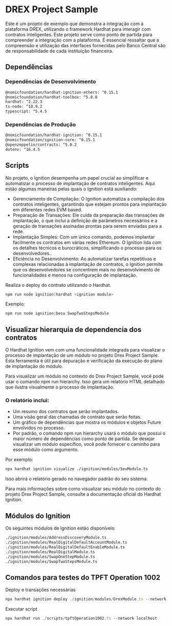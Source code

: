 # DREX Project Sample

Este é um projeto de exemplo que demonstra a integração com a plataforma DREX, utilizando o framework Hardhat para interagir com contratos inteligentes. Este projeto serve como ponto de partida para compreender a integração com a plataforma. É essencial ressaltar que a compreensão e utilização das interfaces fornecidas pelo Banco Central são de responsabilidade de cada instituição financeira.

## Dependências

### Dependências de Desenvolvimento

```bash
@nomicfoundation/hardhat-ignition-ethers: ^0.15.1
@nomicfoundation/hardhat-toolbox: ^5.0.0
hardhat: ^2.22.3
ts-node: ^10.9.2
typescript: ^5.4.5
```

### Dependências de Produção

```bash
@nomicfoundation/hardhat-ignition: ^0.15.1
@nomicfoundation/ignition-core: ^0.15.1
@openzeppelin/contracts: ^5.0.2
dotenv: ^16.4.5
```

## Scripts

No projeto, o Ignition desempenha um papel crucial ao simplificar e automatizar o processo de implantação de contratos inteligentes. Aqui estão algumas maneiras pelas quais o Ignition está auxiliando:

- Gerenciamento de Compilação: O Ignition automatiza a compilação dos contratos inteligentes, garantindo que estejam prontos para implantação em diferentes redes EVM based.
- Preparação de Transações: Ele cuida da preparação das transações de implantação, o que inclui a definição de parâmetros necessários e a geração de transações assinadas prontas para serem enviadas para a rede.
- Implantação Simples: Com um único comando, podemos implantar facilmente os contratos em várias redes Ethereum. O Ignition lida com os detalhes técnicos e burocráticos, simplificando o processo para os desenvolvedores..
- Eficiência no Desenvolvimento: Ao automatizar tarefas repetitivas e complexas relacionadas à implantação de contratos, o Ignition permite que os desenvolvedores se concentrem mais no desenvolvimento de funcionalidades e menos na configuração de implantação.

Realiza o deploy do contrato utilizando o Hardhat.

```bash
npm run node ignition:hardhat <ignition module>
```

Exemplo:

```bash
npm run node ignition:besu SwapTwoStepsModule
```

## Visualizar hierarquia de dependencia dos contratos

O Hardhat Ignition vem com uma funcionalidade integrada para visualizar o processo de implantação de um módulo no projeto Drex Project Sample. Esta ferramenta é útil para depuração e verificação da execução do plano de implantação do módulo.

Para visualizar um módulo no contexto do Drex Project Sample, você pode usar o comando npm run hierarchy. Isso gera um relatório HTML detalhado que ilustra visualmente o processo de implantação.

### O relatório inclui:

- Um resumo dos contratos que serão implantados.
- Uma visão geral das chamadas de contrato que serão feitas.
- Um gráfico de dependências que mostra os módulos e objetos Future envolvidos no processo.
- Por padrão, o comando npm run hierarchy usará o módulo que possui o maior número de dependências como ponto de partida. Se desejar visualizar um módulo específico, você pode fornecer o caminho para esse módulo como argumento.

Por exemplo:

```bash
npx hardhat ignition visualize ./ignition/modules/SeuModulo.ts
```

Isso abrirá o relatório gerado no navegador padrão do seu sistema.

Para mais informações sobre como visualizar seu módulo no contexto do projeto Drex Project Sample, consulte a documentação oficial do Hardhat Ignition.

## Módulos do Ignition

Os seguintes módulos de Ignition estão disponíveis:

```bash
./ignition/modules/AddressDiscoveryModule.ts
./ignition/modules/RealDigitalDefaultAccountModule.ts
./ignition/modules/RealDigitalDefaultEnableModule.ts
./ignition/modules/RealDigitalModule.ts
./ignition/modules/SwapOneStepModule.ts
./ignition/modules/SwapTwoStepsModule.ts
```

## Comandos para testes do TPFT Operation 1002

Deploy e transações necessárias

```javascript
npx hardhat ignition deploy ./ignition/modules/DrexModule.ts --network localhost --deployment-id DrexLocalID1 --reset
```

Executar script

```javascript
npx hardhat run ./scripts/tpftOperation1002.ts --network localhost
```
